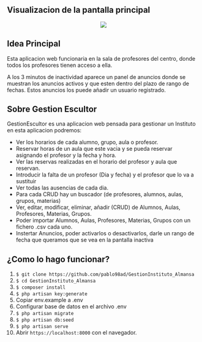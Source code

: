 ## Visualizacion de la pantalla principal 
<p align="center"><img src="https://i.gyazo.com/91d9852882d86bf825e164b0ee67b35f.png"></p>

## Idea Principal

Esta aplicacion web funcionaria en la sala de profesores del centro, donde todos los profesores tienen acceso a ella.


A los 3 minutos de inactividad aparece un panel de anuncios donde se muestran los anuncios activos y que esten dentro del plazo de rango de fechas.
Estos anuncios los puede añadir un usuario registrado.

## Sobre Gestion Escultor

GestionEscultor es una aplicacion web pensada para gestionar un Instituto en esta aplicacion podremos:
- Ver los horarios de cada alumno, grupo, aula o profesor.
- Reservar horas de un aula que este vacia y se pueda reservar asignando el profesor y la fecha y hora.
- Ver las reservas realizadas en el horario del profesor y aula que reservan.
- Introducir la falta de un profesor (Dia y fecha) y el profesor que lo va a sustituir
- Ver todas las ausencias de cada dia.
- Para cada CRUD hay un buscador (de profesores, alumnos, aulas, grupos, materias)
- Ver, editar, modificar, eliminar, añadir (CRUD) de Alumnos, Aulas, Profesores, Materias, Grupos.
- Poder importar Alumnos, Aulas, Profesores, Materias, Grupos con un fichero .csv cada uno.
- Instertar Anuncios, poder activarlos o desactivarlos, darle un rango de fecha que queramos que se vea en la pantalla inactiva

## ¿Como lo hago funcionar?

1. `$ git clone https://github.com/pablo98ad/GestionInstituto_Almansa `
2. `$ cd GestionInstituto_Almansa`
3. `$ composer install`
4. `$ php artisan key:generate`
5. Copiar env.example a .env
6. Configurar base de datos en el archivo .env
7. `$ php artisan migrate`
8. `$ php artisan db:seed`
9. `$ php artisan serve`
10. Abrir  `https://localhost:8000` con el navegador.

